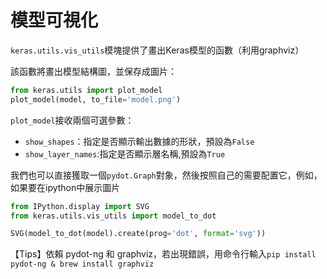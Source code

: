 # 模型可視化

```keras.utils.vis_utils```模塊提供了畫出Keras模型的函數（利用graphviz）

該函數將畫出模型結構圖，並保存成圖片：

```python
from keras.utils import plot_model
plot_model(model, to_file='model.png')
```

```plot_model```接收兩個可選參數：

* ```show_shapes```：指定是否顯示輸出數據的形狀，預設為```False```
* ```show_layer_names```:指定是否顯示層名稱,預設為```True```

我們也可以直接獲取一個```pydot.Graph```對象，然後按照自己的需要配置它，例如，如果要在ipython中展示圖片
```python
from IPython.display import SVG
from keras.utils.vis_utils import model_to_dot

SVG(model_to_dot(model).create(prog='dot', format='svg'))
```

【Tips】依賴 pydot-ng 和 graphviz，若出現錯誤，用命令行輸入```pip install pydot-ng & brew install graphviz```